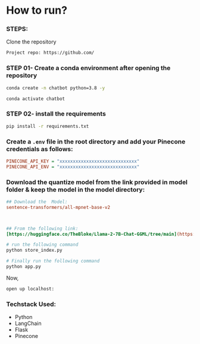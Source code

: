 
# How to run?
### STEPS:

Clone the repository

```bash
Project repo: https://github.com/
```

### STEP 01- Create a conda environment after opening the repository

```bash
conda create -n chatbot python=3.8 -y
```

```bash
conda activate chatbot
```

### STEP 02- install the requirements
```bash
pip install -r requirements.txt
```


### Create a `.env` file in the root directory and add your Pinecone credentials as follows:

```ini
PINECONE_API_KEY = "xxxxxxxxxxxxxxxxxxxxxxxxxxxxx"
PINECONE_API_ENV = "xxxxxxxxxxxxxxxxxxxxxxxxxxxxx"
```


### Download the quantize model from the link provided in model folder & keep the model in the model directory:

```ini
## Download the  Model:
sentence-transformers/all-mpnet-base-v2



## From the following link:
[https://huggingface.co/TheBloke/Llama-2-7B-Chat-GGML/tree/main](https://huggingface.co/sentence-transformers/all-mpnet-base-v2)
```

```bash
# run the following command
python store_index.py
```

```bash
# Finally run the following command
python app.py
```

Now,
```bash
open up localhost:
```


### Techstack Used:

- Python
- LangChain
- Flask
- Pinecone

